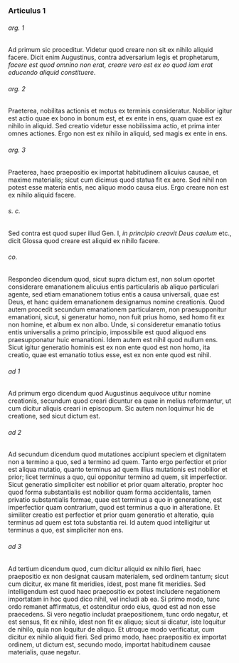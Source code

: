 ### Articulus 1

###### arg. 1
Ad primum sic proceditur. Videtur quod creare non sit ex nihilo aliquid facere. Dicit enim Augustinus, contra adversarium legis et prophetarum, *facere est quod omnino non erat, creare vero est ex eo quod iam erat educendo aliquid constituere*.

###### arg. 2
Praeterea, nobilitas actionis et motus ex terminis consideratur. Nobilior igitur est actio quae ex bono in bonum est, et ex ente in ens, quam quae est ex nihilo in aliquid. Sed creatio videtur esse nobilissima actio, et prima inter omnes actiones. Ergo non est ex nihilo in aliquid, sed magis ex ente in ens.

###### arg. 3
Praeterea, haec praepositio ex importat habitudinem alicuius causae, et maxime materialis; sicut cum dicimus quod statua fit ex aere. Sed nihil non potest esse materia entis, nec aliquo modo causa eius. Ergo creare non est ex nihilo aliquid facere.

###### s. c.
Sed contra est quod super illud Gen. I, *in principio creavit Deus caelum* etc., dicit Glossa quod creare est aliquid ex nihilo facere.

###### co.
Respondeo dicendum quod, sicut supra dictum est, non solum oportet considerare emanationem alicuius entis particularis ab aliquo particulari agente, sed etiam emanationem totius entis a causa universali, quae est Deus, et hanc quidem emanationem designamus nomine creationis. Quod autem procedit secundum emanationem particularem, non praesupponitur emanationi, sicut, si generatur homo, non fuit prius homo, sed homo fit ex non homine, et album ex non albo. Unde, si consideretur emanatio totius entis universalis a primo principio, impossibile est quod aliquod ens praesupponatur huic emanationi. Idem autem est nihil quod nullum ens. Sicut igitur generatio hominis est ex non ente quod est non homo, ita creatio, quae est emanatio totius esse, est ex non ente quod est nihil.

###### ad 1
Ad primum ergo dicendum quod Augustinus aequivoce utitur nomine creationis, secundum quod creari dicuntur ea quae in melius reformantur, ut cum dicitur aliquis creari in episcopum. Sic autem non loquimur hic de creatione, sed sicut dictum est.

###### ad 2
Ad secundum dicendum quod mutationes accipiunt speciem et dignitatem non a termino a quo, sed a termino ad quem. Tanto ergo perfectior et prior est aliqua mutatio, quanto terminus ad quem illius mutationis est nobilior et prior; licet terminus a quo, qui opponitur termino ad quem, sit imperfectior. Sicut generatio simpliciter est nobilior et prior quam alteratio, propter hoc quod forma substantialis est nobilior quam forma accidentalis, tamen privatio substantialis formae, quae est terminus a quo in generatione, est imperfectior quam contrarium, quod est terminus a quo in alteratione. Et similiter creatio est perfectior et prior quam generatio et alteratio, quia terminus ad quem est tota substantia rei. Id autem quod intelligitur ut terminus a quo, est simpliciter non ens.

###### ad 3
Ad tertium dicendum quod, cum dicitur aliquid ex nihilo fieri, haec praepositio ex non designat causam materialem, sed ordinem tantum; sicut cum dicitur, ex mane fit meridies, idest, post mane fit meridies. Sed intelligendum est quod haec praepositio ex potest includere negationem importatam in hoc quod dico nihil, vel includi ab ea. Si primo modo, tunc ordo remanet affirmatus, et ostenditur ordo eius, quod est ad non esse praecedens. Si vero negatio includat praepositionem, tunc ordo negatur, et est sensus, fit ex nihilo, idest non fit ex aliquo; sicut si dicatur, iste loquitur de nihilo, quia non loquitur de aliquo. Et utroque modo verificatur, cum dicitur ex nihilo aliquid fieri. Sed primo modo, haec praepositio ex importat ordinem, ut dictum est, secundo modo, importat habitudinem causae materialis, quae negatur.

